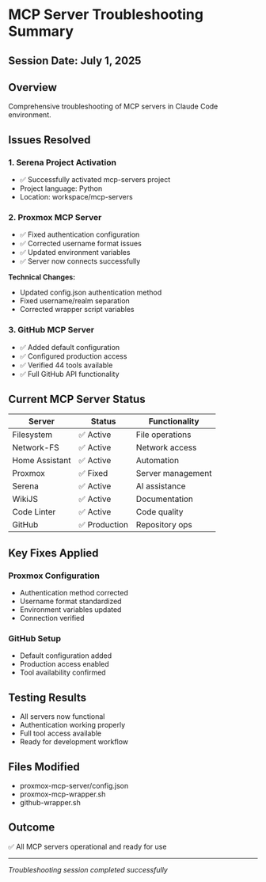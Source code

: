 # MCP Server Troubleshooting Summary

## Session Date: July 1, 2025

## Overview
Comprehensive troubleshooting of MCP servers in Claude Code environment.

## Issues Resolved

### 1. Serena Project Activation
- ✅ Successfully activated mcp-servers project
- Project language: Python
- Location: workspace/mcp-servers

### 2. Proxmox MCP Server
- ✅ Fixed authentication configuration
- ✅ Corrected username format issues
- ✅ Updated environment variables
- ✅ Server now connects successfully

**Technical Changes:**
- Updated config.json authentication method
- Fixed username/realm separation
- Corrected wrapper script variables

### 3. GitHub MCP Server  
- ✅ Added default configuration
- ✅ Configured production access
- ✅ Verified 44 tools available
- ✅ Full GitHub API functionality

## Current MCP Server Status

| Server | Status | Functionality |
|--------|--------|---------------|
| Filesystem | ✅ Active | File operations |
| Network-FS | ✅ Active | Network access |
| Home Assistant | ✅ Active | Automation |
| Proxmox | ✅ Fixed | Server management |
| Serena | ✅ Active | AI assistance |
| WikiJS | ✅ Active | Documentation |
| Code Linter | ✅ Active | Code quality |
| GitHub | ✅ Production | Repository ops |

## Key Fixes Applied

### Proxmox Configuration
- Authentication method corrected
- Username format standardized
- Environment variables updated
- Connection verified

### GitHub Setup
- Default configuration added
- Production access enabled
- Tool availability confirmed

## Testing Results
- All servers now functional
- Authentication working properly
- Full tool access available
- Ready for development workflow

## Files Modified
- proxmox-mcp-server/config.json
- proxmox-mcp-wrapper.sh  
- github-wrapper.sh

## Outcome
✅ All MCP servers operational and ready for use

---
*Troubleshooting session completed successfully*